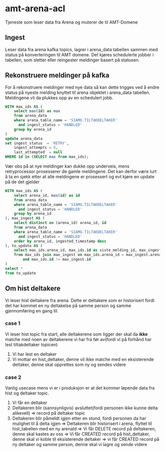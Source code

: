 # amt-arena-acl
Tjeneste som leser data fra Arena og muterer de til AMT-Domene

## Ingest
Leser data fra arena kafka topics, lagrer i arena_data tabellen sammen med status på konverteringen til AMT domene.
Det kjøres schedulerte jobber i tabellen, som sletter eller reingester meldinger basert på statusen.


## Rekonstruere meldinger på kafka
For å rekonstruere meldinger med nye data så kan dette trigges ved å endre status på nyeste melding knyttet til arena objektet i arena_data tabellen.
Meldingene vil da plukkes opp av en schedulert jobb. 
```sql
WITH max_ids AS (
    select max(id) as max
    from arena_data
    where arena_table_name = 'SIAMO.TILTAKDELTAKER'
      and ingest_status = 'HANDLED'
    group by arena_id
)
update arena_data
set ingest_status  = 'RETRY',
    ingest_attempts = 0,
    last_attempted  = null
WHERE id in (SELECT max from max_ids);
```
Vær obs på at nye meldinger kan dukke opp underveis, mens retryprocessor prosesserer de gamle meldingene.
Det kan derfor være lurt å ta en sjekk etter at alle meldingene er prosessert og evt kjøre en update på de det gjelder
```sql
WITH max_ids AS (
    select arena_id, max(id) as id
    from arena_data
    where arena_table_name = 'SIAMO.TILTAKDELTAKER'
      and ingest_status = 'HANDLED'
    group by arena_id
), max_ingest AS (
    select distinct on (arena_id) arena_id, id
    from arena_data
    where arena_table_name = 'SIAMO.TILTAKDELTAKER'
      and ingest_status = 'HANDLED'
    order by arena_id, ingested_timestamp desc
), to_update AS (
    select max_ids.arena_id, max_ids.id as siste_melding_id, max_ingest.id as siste_ingestet
    from max_ids join max_ingest on max_ids.arena_id = max_ingest.arena_id
        and max_ids.id != max_ingest.id
)
select *
from to_update
```

## Om hist deltakere
Vi leser hist deltakere fra arena. Dette er deltakere som er historisert fordi det har kommet en ny deltakelse på samme person og samme gjennomføring en gang til.

### case 1
Vi leser hist topic fra start, alle deltakerene som ligger der skal da **ikke** matche med noen av deltakerene vi har fra før av(fordi vi på forhånd har lest tiltakdeltaker topicen)
1. Vi har lest en deltaker
2. Vi mottar en hist_deltaker, denne vil ikke matche med en eksisterende deltaker, denne skal opprettes som ny og sendes videre


### case 2
Vanlig usecase mens vi er i produksjon er at det kommer løpende data fra hist og deltaker topic.
1. Vi får en deltaker
2. Deltakeren blir (sannsynligvis) avsluttet(fordi personen ikke kunne delta alikevell) => record på deltaker topic
3. Deltakeren blir påmeldt igjen etter en stund, fordi personen da har mulighet til å delta igjen
   => Deltakeren blir historisert i arena, flyttet til hist_tabellen med en ny arenaId
   => Vi får DELETE record på deltakeren, denne skal kastes av oss
   => Vi får CREATED record på hist_deltaker, denne skal vi koble til eksisterende deltaker
   => vi får CREATED record på ny deltaker og samme person, denne skal vi lagre og sende videre